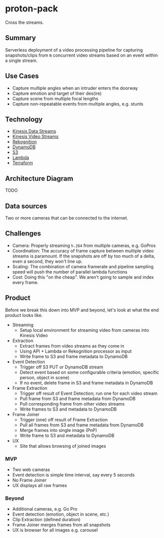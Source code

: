 # proton-pack

Cross the streams.

## Summary

Serverless deployment of a video processing pipeline for capturing snapshots/clips from `N` concurrent video streams based on an event within a single stream.

## Use Cases

* Capture multiple angles when an intruder enters the doorway
* Capture emotion and target of their des(ire)
* Capture scene from multiple focal lengths
* Capture non-repeatable events from multiple angles, e.g. stunts

## Technology

* [Kinesis Data Streams](https://aws.amazon.com/kinesis/)
* [Kinesis Video Streams](https://aws.amazon.com/kinesis/video-streams/)
* [Rekognition](https://aws.amazon.com/rekognition/)
* [DynamoDB](https://aws.amazon.com/dynamodb/)
* [S3](https://aws.amazon.com/s3/)
* [Lambda](https://aws.amazon.com/lambda/)
* [Terraform](https://www.terraform.io/)

## Architecture Diagram

TODO

## Data sources

Two or more cameras that can be connected to the internet.

## Challenges

* Camera: Properly streaming `h.264` from multiple cameras, e.g. GoPros
* Coordination: The accuracy of frame capture between multiple video streams is paramount. If the snapshots are off by too much of a delta, even a second, they won't line up.
* Scaling: The combination of camera framerate and pipeline sampling speed will push the number of parallel lambda functions
* Cost: Doing this "on the cheap". We aren't going to sample and index every frame.

## Product

Before we break this down into MVP and beyond, let's look at what the end product looks like.

* Streaming
  * Setup local environment for streaming video from cameras into Kinesis Video
* Extraction
  * Extract frames from video streams as they come in
  * Using API + Lambda or Rekognition processor as input
  * Write frame to S3 and frame metadata to DynamoDB
* Event Detection
  * Trigger off S3 PUT or DynamoDB stream
  * Detect event based on some configurable criteria (emotion, specific person, object in scene)
  * If no event, delete frame in S3 and frame metadata in DynamoDB
* Frame Extraction
  * Trigger off result of Event Detection; run one for each video stream
  * Pull frame from S3 and frame metadata from DynamoDB
  * Pull corresponding frame from other video streams
  * Write frames to S3 and metadata to DynamoDB
* Frame Joiner
  * Trigger (one) off result of Frame Extraction
  * Pull all frames from S3 and frame metadata from DynamoDB
  * Merge frames into single image (PnP)
  * Write frame to S3 and metadata to DynamoDB
* UX
  * Site that allows browsing of joined images

### MVP

* Two web cameras
* Event detection is simple time interval, say every 5 seconds
* No Frame Joiner
* UX displays all raw frames

### Beyond

* Additional cameras, e.g. Go Pro
* Event detection (emotion, object in scene, etc.)
* Clip Extraction (defined duration)
* Frame Joiner merges frames from all snapshots
* UX is browser for all images e.g. carousel

